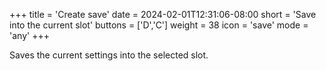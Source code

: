+++
title = 'Create save'
date = 2024-02-01T12:31:06-08:00
short = 'Save into the current slot'
buttons = ['D','C']
weight = 38
icon = 'save'
mode = 'any'
+++

Saves the current settings into the selected slot.